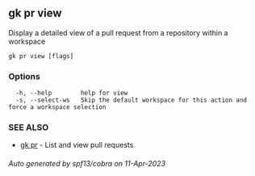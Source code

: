 ## gk pr view

Display a detailed view of a pull request from a repository within a workspace

```
gk pr view [flags]
```

### Options

```
  -h, --help        help for view
  -s, --select-ws   Skip the default workspace for this action and force a workspace selection
```

### SEE ALSO

* [gk pr](gk_pr.md)	 - List and view pull requests

###### Auto generated by spf13/cobra on 11-Apr-2023
